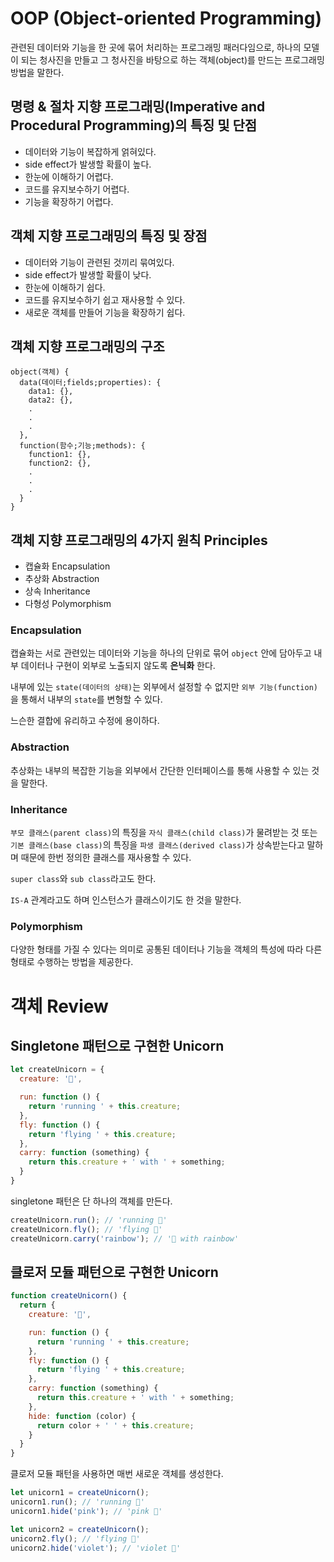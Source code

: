 # OOP (Object-oriented Programming)

관련된 데이터와 기능을 한 곳에 묶어 처리하는
프로그래밍 패러다임으로,
하나의 모델이 되는 청사진을 만들고
그 청사진을 바탕으로 하는 객체(object)를 만드는
프로그래밍 방법을 말한다.

## 명령 & 절차 지향 프로그래밍(Imperative and Procedural Programming)의 특징 및 단점

- 데이터와 기능이 복잡하게 얽혀있다.
- side effect가 발생할 확률이 높다.
- 한눈에 이해하기 어렵다.
- 코드를 유지보수하기 어렵다.
- 기능을 확장하기 어렵다.

## 객체 지향 프로그래밍의 특징 및 장점

- 데이터와 기능이 관련된 것끼리 묶여있다.
- side effect가 발생할 확률이 낮다.
- 한눈에 이해하기 쉽다.
- 코드를 유지보수하기 쉽고 재사용할 수 있다.
- 새로운 객체를 만들어 기능을 확장하기 쉽다.

## 객체 지향 프로그래밍의 구조

```
object(객체) {
  data(데이터;fields;properties): {
    data1: {},
    data2: {},
    .
    .
    .
  },
  function(함수;기능;methods): {
    function1: {},
    function2: {},
    .
    .
    .
  }
}
```

## 객체 지향 프로그래밍의 4가지 원칙 Principles

- 캡슐화 Encapsulation
- 추상화 Abstraction
- 상속 Inheritance
- 다형성 Polymorphism

### Encapsulation

캡슐화는 서로 관련있는 데이터와 기능을 하나의 단위로 묶어 ```object``` 안에 담아두고 내부 데이터나 구현이 외부로 노출되지 않도록 **은닉화** 한다.

내부에 있는 ```state(데이터의 상태)```는 외부에서 설정할 수 없지만
```외부 기능(function)```을 통해서 내부의 ```state```를 변형할 수 있다.

느슨한 결합에 유리하고 수정에 용이하다.

### Abstraction

추상화는 내부의 복잡한 기능을 외부에서 간단한 인터페이스를 통해 사용할 수 있는 것을 말한다.

### Inheritance

```부모 클래스(parent class)```의 특징을 ```자식 클래스(child class)```가 물려받는 것 또는 ```기본 클래스(base class)```의 특징을 ```파생 클래스(derived class)```가 상속받는다고 말하며 때문에 한번 정의한 클래스를 재사용할 수 있다.

```super class```와 ```sub class```라고도 한다.

```IS-A``` 관계라고도 하며 인스턴스가 클래스이기도 한 것을 말한다.

### Polymorphism

다양한 형태를 가질 수 있다는 의미로 공통된 데이터나 기능을 객체의 특성에 따라 다른 형태로 수행하는 방법을 제공한다.

# 객체 Review

## Singletone 패턴으로 구현한 Unicorn

```javascript
let createUnicorn = {
  creature: '🦄',

  run: function () {
    return 'running ' + this.creature;
  },
  fly: function () {
    return 'flying ' + this.creature;
  },
  carry: function (something) {
    return this.creature + ' with ' + something;
  }
}
```

singletone 패턴은 단 하나의 객체를 만든다.

```javascript
createUnicorn.run(); // 'running 🦄'
createUnicorn.fly(); // 'flying 🦄'
createUnicorn.carry('rainbow'); // '🦄 with rainbow'
```

## 클로저 모듈 패턴으로 구현한 Unicorn

```javascript
function createUnicorn() {
  return {
    creature: '🦄',

    run: function () {
      return 'running ' + this.creature;
    },
    fly: function () {
      return 'flying ' + this.creature;
    },
    carry: function (something) {
      return this.creature + ' with ' + something;
    },
    hide: function (color) {
      return color + ' ' + this.creature;
    }
  }
}
```

클로저 모듈 패턴을 사용하면 매번 새로운 객체를 생성한다.

```javascript
let unicorn1 = createUnicorn();
unicorn1.run(); // 'running 🦄'
unicorn1.hide('pink'); // 'pink 🦄'

let unicorn2 = createUnicorn();
unicorn2.fly(); // 'flying 🦄'
unicorn2.hide('violet'); // 'violet 🦄'
```